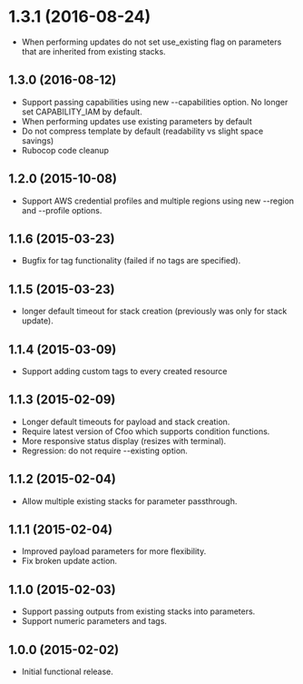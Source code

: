 # 1.3.1 (2016-08-24)
- When performing updates do not set use_existing flag on parameters that are
    inherited from existing stacks.

## 1.3.0 (2016-08-12)
- Support passing capabilities using new --capabilities option. No longer set
    CAPABILITY_IAM by default.
- When performing updates use existing parameters by default
- Do not compress template by default (readability vs slight space savings)
- Rubocop code cleanup

## 1.2.0 (2015-10-08)
- Support AWS credential profiles and multiple regions using new --region and
  --profile options.

## 1.1.6 (2015-03-23)

- Bugfix for tag functionality (failed if no tags are specified).

## 1.1.5 (2015-03-23)

- longer default timeout for stack creation (previously was only for stack update).

## 1.1.4 (2015-03-09)

- Support adding custom tags to every created resource

## 1.1.3 (2015-02-09)

- Longer default timeouts for payload and stack creation.
- Require latest version of Cfoo which supports condition functions.
- More responsive status display (resizes with terminal).
- Regression: do not require --existing option.

## 1.1.2 (2015-02-04)

- Allow multiple existing stacks for parameter passthrough.

## 1.1.1 (2015-02-04)

- Improved payload parameters for more flexibility.
- Fix broken update action.

## 1.1.0 (2015-02-03)

- Support passing outputs from existing stacks into parameters.
- Support numeric parameters and tags.

## 1.0.0 (2015-02-02)

- Initial functional release.
